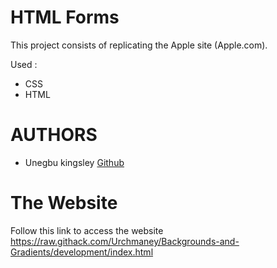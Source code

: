 # HTML Forms
This project consists of replicating the Apple site (Apple.com).

Used :
* CSS
* HTML

# AUTHORS
* Unegbu kingsley [Github](https://github.com/urchaney)


# The Website

Follow this link to access the website https://raw.githack.com/Urchmaney/Backgrounds-and-Gradients/development/index.html